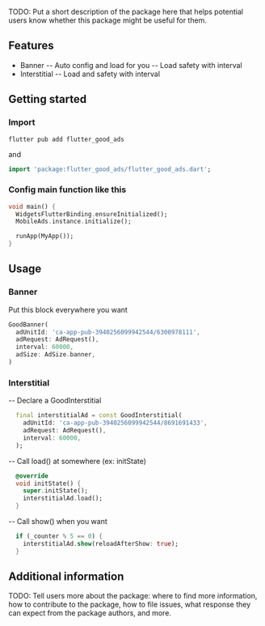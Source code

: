 TODO: Put a short description of the package here that helps potential users
know whether this package might be useful for them.

## Features

- Banner
-- Auto config and load for you
-- Load safety with interval
- Interstitial
-- Load and safety with interval 


## Getting started

### Import
```
flutter pub add flutter_good_ads
```
and
```dart
import 'package:flutter_good_ads/flutter_good_ads.dart';
```

### Config main function like this
```dart
void main() {
  WidgetsFlutterBinding.ensureInitialized();
  MobileAds.instance.initialize();

  runApp(MyApp());
}
```

## Usage

### Banner

Put this block everywhere you want

```dart
GoodBanner(
  adUnitId: 'ca-app-pub-3940256099942544/6300978111',
  adRequest: AdRequest(),
  interval: 60000,
  adSize: AdSize.banner,
)
```

### Interstitial

-- Declare a GoodInterstitial
```dart
  final interstitialAd = const GoodInterstitial(
    adUnitId: 'ca-app-pub-3940256099942544/8691691433',
    adRequest: AdRequest(),
    interval: 60000,
  );
```

-- Call load() at somewhere (ex: initState)
```dart
  @override
  void initState() {
    super.initState();
    interstitialAd.load();
  }
```

-- Call show() when you want
```dart
  if (_counter % 5 == 0) {
    interstitialAd.show(reloadAfterShow: true);
  }
```

## Additional information

TODO: Tell users more about the package: where to find more information, how to 
contribute to the package, how to file issues, what response they can expect 
from the package authors, and more.
